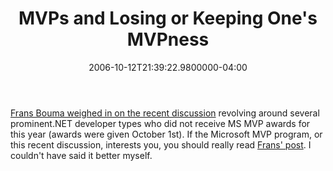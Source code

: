 ﻿---
title: MVPs and Losing or Keeping One's MVPness
date: "2006-10-12T21:39:22.9800000-04:00"
description: Frans Bouma weighed in on the recent discussion revolving around several prominent.NET developer types who did not receive MS MVP awards for this year (awards were given October 1st).
featuredImage: img/mvps-and-losing-or-keeping-ones-mvpness-featured.png
---

[Frans Bouma weighed in on the recent discussion](http://weblogs.asp.net/fbouma/archive/2006/10/13/What_2700_s-an-MVP_3F00_-What-does-_2700_MVP_2700_-really-mean_3F00_.aspx) revolving around several prominent.NET developer types who did not receive MS MVP awards for this year (awards were given October 1st). If the Microsoft MVP program, or this recent discussion, interests you, you should really read [Frans' post](http://weblogs.asp.net/fbouma/archive/2006/10/13/What_2700_s-an-MVP_3F00_-What-does-_2700_MVP_2700_-really-mean_3F00_.aspx). I couldn't have said it better myself.

